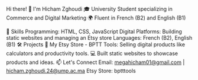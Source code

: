 Hi there! 👋 I'm Hicham Zghoudi
🎓 University Student specializing in Commerce and Digital Marketing
🌍 Fluent in French (B2) and English (B1)

🚀 Skills
Programming: HTML, CSS, JavaScript
Digital Platforms: Building static websites and managing an Etsy store
Languages: French (B2), English (B1)
🛠️ Projects
🛒 My Etsy Store - BPTT Tools: Selling digital products like calculators and productivity tools.
💻 Built static websites to showcase products and ideas.
📫 Let's Connect
Email: megahicham01@gmail.com | hicham.zghoudi.24@ump.ac.ma
Etsy Store: bptttools
